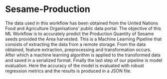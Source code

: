 # Sesame-Production
The data used in this workflow has been obtained from the United Nations
Food and Agriculture Organisations' public data portal. The objective of
this ML Workflow is to accurately predict the Production Quantity of
Sesame seeds provided the Area harvested.
This is a Machine Learning Pipeline that consists of extracting the data from
a remote storage. From the data obtained, feature extraction, preprocessing and
transformation occurs. After which a machine learning algorithm is applied to
the transformed data and saved in a serialized format. Finally the last step of
our pipeline is model evaluation. Here the accuracy of the model is evaluated
with robust regression metrics and the results is produced in a JSON file.
